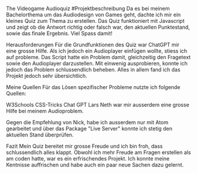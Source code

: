 The Videogame Audioquiz
#Projektbeschreibung Da es bei meinem Bachelorthema um das Audiodesign von Games geht, dachte ich mir ein kleines Quiz zum Thema zu erstellen. Das Quiz funktioniert mit Javascript und zeigt ob die Antwort richtig oder falsch war, den aktuellen Punktestand, sowie das finale Ergebnis. Viel Spass damit!

Herausforderungen
Für die Grundfunktionen des Quiz war ChatGPT mir eine grosse Hilfe. Als ich jedoch ein Audioplayer einfügen wollte, stiess ich auf probleme. Das Script hatte ein Problem damit, gleichzeitig den Fragetext sowie den Audioplayer darzustellen. Mit einwenig ausprobieren, konnte ich jedoch das Problem schlussendlich beheben. Alles in allem fand ich das Projekt jedoch sehr übersichtlich.

Meine Quellen
Für das Lösen spezifischer Probleme nutzte ich folgende Quellen:

W3Schools
CSS-Tricks
Chat GPT
Lars Neth war mir ausserdem eine grosse Hilfe bei meinem Audioproblem.

Gegen die Empfehlung von Nick, habe ich ausserdem nur mit Atom gearbeitet und über das Package "Live Server" konnte ich stetig den aktuellen Stand überprüfen.

Fazit
Mein Quiz bereitet mir grosse Freude und ich bin froh, dass schlussendlich alles klappt. Obwohl ich mehr Freude am Fragen erstellen als am coden hatte, war es ein erfrischendes Projekt. Ich konnte meine Kentnisse auffrischen und habe auch ein paar neue Sachen dazu gelernt.
